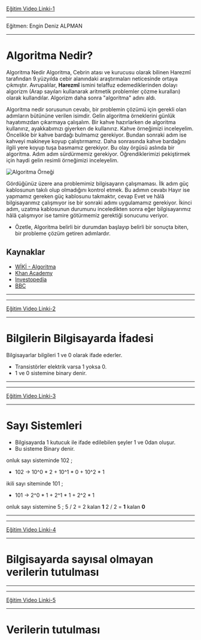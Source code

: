 [Eğitim Video Linki-1](https://www.youtube.com/watch?v=l8x9HZ-saKY)

---
Eğitmen: Engin Deniz ALPMAN

---

# Algoritma Nedir?

Algoritma Nedir
Algoritma, Cebrin atası ve kurucusu olarak bilinen Harezmî tarafından 9.yüzyılda cebir alanındaki araştırmaları neticesinde ortaya çıkmıştır. Avrupalılar, **Harezmî** ismini telaffuz edemediklerinden dolayı algorizm (Arap sayıları kullanarak aritmetik problemler çözme kuralları) olarak kullandılar. Algorizm daha sonra "algoritma" adını aldı.

Algoritma nedir sorusunun cevabı, bir problemin çözümü için gerekli olan adımların bütününe verilen isimdir. Gelin algoritma örneklerini günlük hayatımızdan çıkarmaya çalışalım. Bir kahve hazırlarken de algoritma kullanırız, ayakkabımızı giyerken de kullanırız. Kahve örneğimizi inceleyelim. Öncelikle bir kahve bardağı bulmamız gerekiyor. Bundan sonraki adım ise kahveyi makineye koyup çalıştırmamız. Daha sonrasında kahve bardağını ilgili yere koyup tuşa basmamız gerekiyor. Bu olay örgüsü aslında bir algoritma. Adım adım sürdürmemiz gerekiyor. Öğrendiklerimizi pekiştirmek için haydi gelin resimli örneğimizi inceleyelim.

![Algoritma Örneği](https://github.com/devrimmehmet/Kodla-Kariyerine-Basla-Projesi/blob/master/Kodla,%20Kariyerine%20Ba%C5%9Fla-Haz%C4%B1rl%C4%B1k%20C%23%20Patikas%C4%B1/C%23-.Net%20Core/1.Hafta/Veri%20Yap%C4%B1lar%C4%B1%20ve%20Algoritmalar/G%C3%B6rseller/Algoritma.png?raw=true)

Gördüğünüz üzere ana problemimiz bilgisayarın çalışmaması. İlk adım güç kablosunun takılı olup olmadığını kontrol etmek. Bu adımın cevabı Hayır ise yapmamız gereken güç kablosunu takmaktır, cevap Evet ve hâlâ bilgisayarımız çalışmıyor ise bir sonraki adımı uygulamamız gerekiyor. İkinci adım, uzatma kablosunun durumunu inceledikten sonra eğer bilgisayarımız hâlâ çalışmıyor ise tamire götürmemiz gerektiği sonucunu veriyor.

* Özetle, Algoritma belirli bir durumdan başlayıp belirli bir sonuçta biten, bir probleme çözüm getiren adımlardır. 

## Kaynaklar

* [WİKİ - Algoritma](https://tr.wikipedia.org/wiki/Algoritma)
* [Khan Academy](https://tr.khanacademy.org/computing/computer-science/algorithms/intro-to-algorithms/v/what-are-algorithms)
* [Investopedia](https://www.investopedia.com/terms/a/algorithm.asp)
* [BBC](https://www.bbc.co.uk/bitesize/topics/z3tbwmn/articles/z3whpv4)

***
***
[Eğitim Video Linki-2](https://www.youtube.com/watch?v=YI93sLcmEGI)
***
# Bilgilerin Bilgisayarda İfadesi

Bilgisayarlar bilgileri 1 ve 0 olarak ifade ederler.

* Transistörler elektrik varsa 1 yoksa 0. 
* 1 ve 0 sistemine binary denir.


***
***
[Eğitim Video Linki-3](https://www.youtube.com/watch?v=ypB6-gjxyUM)
***

# Sayı Sistemleri

* Bilgisayarda 1 kutucuk ile ifade edilebilen şeyler 1 ve 0dan oluşur.
* Bu sisteme Binary denir.

onluk sayı sisteminde 102 ;
* 102 -> 10^0 * 2 + 10^1 * 0 + 10^2 * 1

ikili sayı siteminde 101 ;
* 101 -> 2^0 * 1 + 2^1 * 1 + 2^2 * 1

onluk sayı sistemine 5 ;
5 / 2 = 2  kalan **1** 
2 / 2 = **1**  kalan **0** 

***
***
[Eğitim Video Linki-4](https://www.youtube.com/watch?v=ygivFXVrKxA&feature=emb_title)
***
# Bilgisayarda sayısal olmayan verilerin tutulması

***
***
[Eğitim Video Linki-5](https://www.youtube.com/watch?v=rpdFDbNfpP8)
***
# Verilerin tutulması



